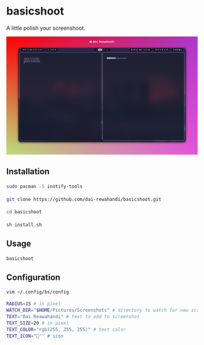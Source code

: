 # basicshoot

A little polish your screenshoot.

![basicshoot](demo.png)

## Installation
```bash
sudo pacman -S inotify-tools

git clone https://github.com/dai-rewahandi/basicshoot.git

cd basicshoot

sh install.sh
```

## Usage
```bash 
basicshoot
```

## Configuration
```bash
vim ~/.config/bs/config
```

```bash
RADIUS=15 # in pixel
WATCH_DIR="$HOME/Pictures/Screenshots" # directory to watch for new screenshot
TEXT="Dai Reawahandi" # text to add to screenshot
TEXT_SIZE=20 # in pixel
TEXT_COLOR="rgb(255, 255, 255)" # text color
TEXT_ICON="󰄀"' # icon
```